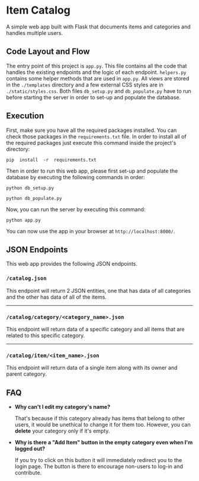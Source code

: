 # Item Catalog
A simple web app built with Flask that documents items and categories and handles multiple users.


## Code Layout and Flow
The entry point of this project is `app.py`. This file contains all the code that handles the existing endpoints and the logic of each endpoint. `helpers.py` contains some helper methods that are used in `app.py`. All views are stored in the `./templates` directory and a few external CSS styles are in `./static/styles.css`. Both files `db_setup.py` and `db_populate.py` have to run before starting the server in order to set-up and populate the database.

## Execution
First, make sure you have all the required packages installed. You can check those packages in the `requirements.txt` file.
In order to install all of the required packages just execute this command inside the project's directory:

`pip  install  -r  requirements.txt`

Then in order to run this web app, please first set-up and populate the database by executing the following commands in order:

`python db_setup.py`

`python db_populate.py`
  
Now, you can run the server by executing this command:

`python app.py`

You can now use the app in your browser at `http://localhost:8000/`.

## JSON Endpoints
This web app provides the following JSON endpoints.

### `/catalog.json`
This endpoint will return 2 JSON entities, one that has data of all categories and the other has data of all of the items.

---

### `/catalog/category/<category_name>.json`
This endpoint will return data of a specific category and all items that are related to this specific category.

---

### `/catalog/item/<item_name>.json`
This endpoint will return data of a single item along with its owner and parent category.

## FAQ

* __Why can't I edit my category's name?__

  That's because if this category already has items that belong to other users, it would be unethical to change it for them too. However, you can __delete__ your category only if it's empty.
  
* __Why is there a "Add Item" button in the empty category even when I'm logged out?__

  If you try to click on this button it will immediately redirect you to the login page. The button is there to encourage non-users to log-in and contribute.
